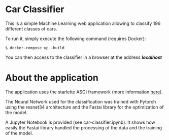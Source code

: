 # Car Classifier

This is a simple Machine Learning web application allowing to classify 196 different classes of cars.

To run it, simply execute the following command (requires Docker):
```
$ docker-compose up -build
```
 You can then access to the classifier in a browser at the address ***localhost***
 
 # About the application
 
 The application uses the starlette ASGI framework (more information  [here](https://github.com/encode/starlette)).
 
 The Neural Network used for the classification was trained with Pytorch using the resnet34 architecture and the Fastai library for the optimization of the model.
 
 A Jupyter Notebook is provided (see car-classifier.ipynb). It shows how easily the Fastai library handled the processing of the data and the training of the model.
